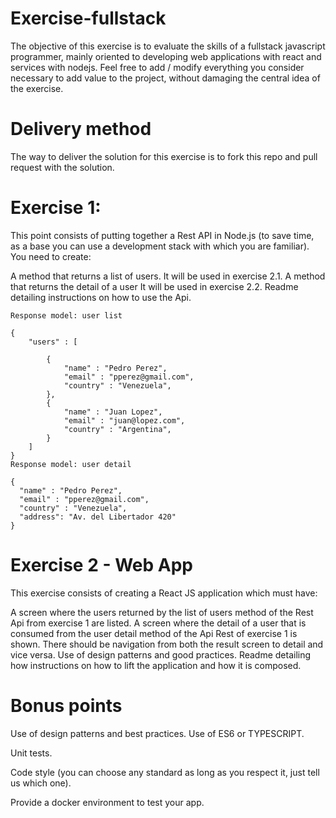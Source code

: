 # Exercise-fullstack
The objective of this exercise is to evaluate the skills of a fullstack javascript programmer, mainly oriented to developing web applications with react and services with nodejs. Feel free to add / modify everything you consider necessary to add value to the project, without damaging the central idea of ​​the exercise.

# Delivery method
The way to deliver the solution for this exercise is to fork this repo and pull request with the solution.

# Exercise 1:
This point consists of putting together a Rest API in Node.js (to save time, as a base you can use a development stack with which you are familiar). You need to create:

A method that returns a list of users. It will be used in exercise 2.1.
A method that returns the detail of a user It will be used in exercise 2.2.
Readme detailing instructions on how to use the Api.

```
Response model: user list

{
	"users" : [

		{
			"name" : "Pedro Perez",
			"email" : "pperez@gmail.com",
			"country" : "Venezuela",
		},
		{
			"name" : "Juan Lopez",
			"email" : "juan@lopez.com",
			"country" : "Argentina",
		}
	]
}
Response model: user detail

{
  "name" : "Pedro Perez",
  "email" : "pperez@gmail.com",
  "country" : "Venezuela",
  "address": "Av. del Libertador 420"
}

```

# Exercise 2 - Web App
This exercise consists of creating a React JS application which must have:

A screen where the users returned by the list of users method of the Rest Api from exercise 1 are listed.
A screen where the detail of a user that is consumed from the user detail method of the Api Rest of exercise 1 is shown.
There should be navigation from both the result screen to detail and vice versa.
Use of design patterns and good practices.
Readme detailing how instructions on how to lift the application and how it is composed.

# Bonus points
Use of design patterns and best practices. Use of ES6 or TYPESCRIPT.

Unit tests.

Code style (you can choose any standard as long as you respect it, just tell us which one).

Provide a docker environment to test your app.

